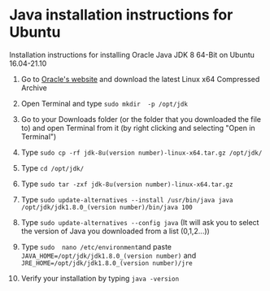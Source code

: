 # Java installation instructions for Ubuntu
Installation instructions for installing Oracle Java JDK 8 64-Bit on Ubuntu 16.04-21.10

1. Go to [Oracle's website](https://www.oracle.com/java/technologies/javase/javase-jdk8-downloads.html) and download the latest Linux x64 Compressed Archive

2. Open Terminal and type `sudo mkdir  -p /opt/jdk`

3. Go to your Downloads folder (or the folder that you downloaded the file to) and open Terminal from it (by right clicking and selecting "Open in Terminal")

4. Type `sudo cp -rf jdk-8u(version number)-linux-x64.tar.gz /opt/jdk/`

5. Type `cd /opt/jdk/`

6. Type `sudo tar -zxf jdk-8u(version number)-linux-x64.tar.gz`

7. Type `sudo update-alternatives --install /usr/bin/java java /opt/jdk/jdk1.8.0_(version number)/bin/java 100`

8. Type `sudo update-alternatives --config java` (It will ask you to select the version of Java you downloaded from a list (0,1,2...))

9. Type `sudo  nano /etc/environment`and paste `JAVA_HOME=/opt/jdk/jdk1.8.0_(version number)` and `JRE_HOME=/opt/jdk/jdk1.8.0_(version number)/jre`

10. Verify your installation by typing `java -version`
